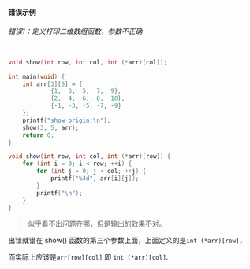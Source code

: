 #### 错误示例

###### 错误1：定义打印二维数组函数，参数不正确
```c

void show(int row, int col, int (*arr)[col]);

int main(void) {
    int arr[3][5] = {
            {1,  3,  5,  7,  9},
            {2,  4,  6,  8,  10},
            {-1, -3, -5, -7, -9}
    };
    printf("show origin:\n");
    show(3, 5, arr);
    return 0;
}

void show(int row, int col, int (*arr)[row]) {
    for (int i = 0; i < row; ++i) {
        for (int j = 0; j < col; ++j) {
            printf("%4d", arr[i][j]);
        }
        printf("\n");
    }
}
```
> 似乎看不出问题在哪，但是输出的效果不对。

出错就错在 show() 函数的第三个参数上面，上面定义的是`int (*arr)[row]`，

而实际上应该是`arr[row][col]` 即 `int (*arr)[col]`.